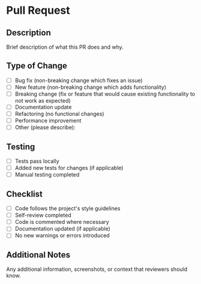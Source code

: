 # Pull Request

## Description

Brief description of what this PR does and why.

## Type of Change

- [ ] Bug fix (non-breaking change which fixes an issue)
- [ ] New feature (non-breaking change which adds functionality)
- [ ] Breaking change (fix or feature that would cause existing functionality to not work as expected)
- [ ] Documentation update
- [ ] Refactoring (no functional changes)
- [ ] Performance improvement
- [ ] Other (please describe):

## Testing

- [ ] Tests pass locally
- [ ] Added new tests for changes (if applicable)
- [ ] Manual testing completed

## Checklist

- [ ] Code follows the project's style guidelines
- [ ] Self-review completed
- [ ] Code is commented where necessary
- [ ] Documentation updated (if applicable)
- [ ] No new warnings or errors introduced

## Additional Notes

Any additional information, screenshots, or context that reviewers should know.
